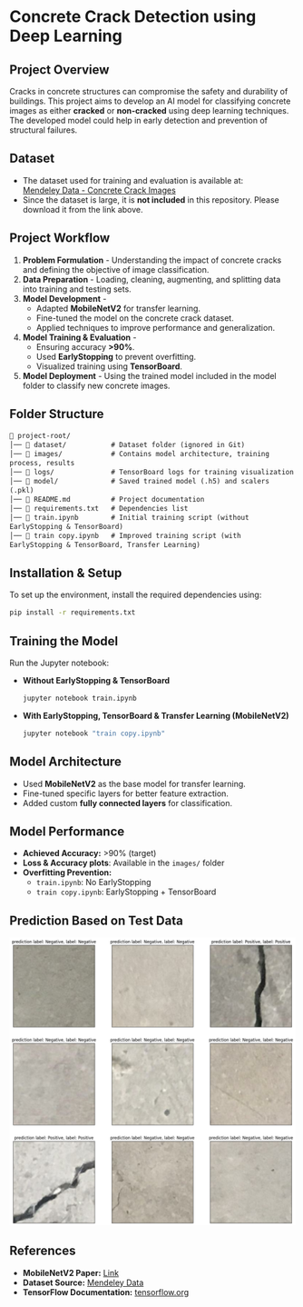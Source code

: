 # **Concrete Crack Detection using Deep Learning**  

## **Project Overview**  
Cracks in concrete structures can compromise the safety and durability of buildings. This project aims to develop an AI model for classifying concrete images as either **cracked** or **non-cracked** using deep learning techniques. The developed model could help in early detection and prevention of structural failures.  

## **Dataset**  
- The dataset used for training and evaluation is available at:  
  [Mendeley Data - Concrete Crack Images](https://data.mendeley.com/datasets/5y9wdsg2zt/2)  
- Since the dataset is large, it is **not included** in this repository. Please download it from the link above.  

## **Project Workflow**  
1. **Problem Formulation** - Understanding the impact of concrete cracks and defining the objective of image classification.  
2. **Data Preparation** - Loading, cleaning, augmenting, and splitting data into training and testing sets.  
3. **Model Development** -  
   - Adapted **MobileNetV2** for transfer learning.  
   - Fine-tuned the model on the concrete crack dataset.  
   - Applied techniques to improve performance and generalization.  
4. **Model Training & Evaluation** -  
   - Ensuring accuracy **>90%**.  
   - Used **EarlyStopping** to prevent overfitting.  
   - Visualized training using **TensorBoard**.  
5. **Model Deployment** - Using the trained model included in the model folder to classify new concrete images.  

## **Folder Structure**  
```
📂 project-root/
│── 📂 dataset/           # Dataset folder (ignored in Git)
│── 📂 images/            # Contains model architecture, training process, results
│── 📂 logs/              # TensorBoard logs for training visualization
│── 📂 model/             # Saved trained model (.h5) and scalers (.pkl)
│── 📄 README.md          # Project documentation
│── 📄 requirements.txt   # Dependencies list
│── 📄 train.ipynb        # Initial training script (without EarlyStopping & TensorBoard)
│── 📄 train copy.ipynb   # Improved training script (with EarlyStopping & TensorBoard, Transfer Learning)
```

## **Installation & Setup**  
To set up the environment, install the required dependencies using:  
```bash
pip install -r requirements.txt
```

## **Training the Model**  
Run the Jupyter notebook:  

- **Without EarlyStopping & TensorBoard**  
  ```bash
  jupyter notebook train.ipynb
  ```
- **With EarlyStopping, TensorBoard & Transfer Learning (MobileNetV2)**  
  ```bash
  jupyter notebook "train copy.ipynb"
  ```

## **Model Architecture**  
- Used **MobileNetV2** as the base model for transfer learning.  
- Fine-tuned specific layers for better feature extraction.  
- Added custom **fully connected layers** for classification.  

## **Model Performance**  
- **Achieved Accuracy:** >90% (target)  
- **Loss & Accuracy plots**: Available in the `images/` folder  
- **Overfitting Prevention:**  
  - `train.ipynb`: No EarlyStopping  
  - `train copy.ipynb`: EarlyStopping + TensorBoard  

## **Prediction Based on Test Data** 
![alt text](images/prediction.png) 

## **References**  
- **MobileNetV2 Paper:** [Link](https://arxiv.org/abs/1801.04381)  
- **Dataset Source:** [Mendeley Data](https://data.mendeley.com/datasets/5y9wdsg2zt/2)  
- **TensorFlow Documentation:** [tensorflow.org](https://www.tensorflow.org/)  